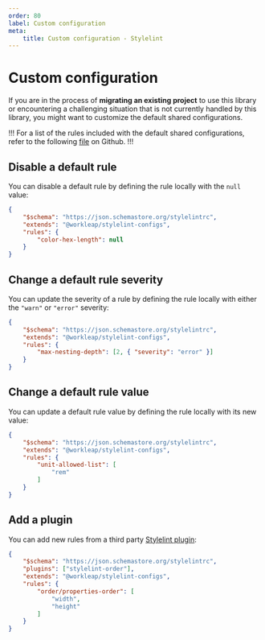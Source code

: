 ```yaml
---
order: 80
label: Custom configuration
meta:
    title: Custom configuration - Stylelint
---
```


# Custom configuration

If you are in the process of **migrating an existing project** to use this library or encountering a challenging situation that is not currently handled by this library, you might want to customize the default shared configurations.

!!!
For a list of the rules included with the default shared configurations, refer to the following [file](https://github.com/gsoft-inc/wl-web-configs/blob/main/packages/stylelint-config/src/index.ts) on Github.
!!!

## Disable a default rule

You can disable a default rule by defining the rule locally with the `null` value:

```json !#4-6 .stylelintrc.json
{
    "$schema": "https://json.schemastore.org/stylelintrc",
    "extends": "@workleap/stylelint-configs",
    "rules": {
        "color-hex-length": null
    }
}
```

## Change a default rule severity

You can update the severity of a rule by defining the rule locally with either the `"warn"` or `"error"` severity:

```json !#4-6 .stylelintrc.json
{
    "$schema": "https://json.schemastore.org/stylelintrc",
    "extends": "@workleap/stylelint-configs",
    "rules": {
        "max-nesting-depth": [2, { "severity": "error" }]
    }
}
```

## Change a default rule value

You can update a default rule value by defining the rule locally with its new value:

```json !#4-8 .stylelintrc.json
{
    "$schema": "https://json.schemastore.org/stylelintrc",
    "extends": "@workleap/stylelint-configs",
    "rules": {
        "unit-allowed-list": [
            "rem"
        ]
    }
}
```

## Add a plugin

You can add new rules from a third party [Stylelint plugin](https://stylelint.io/user-guide/configure#plugins):

```json !#3,5-10 .stylelintrc.json
{
    "$schema": "https://json.schemastore.org/stylelintrc",
    "plugins": ["stylelint-order"],
    "extends": "@workleap/stylelint-configs",
    "rules": {
		"order/properties-order": [
			"width",
			"height"
		]
    }
}
```


